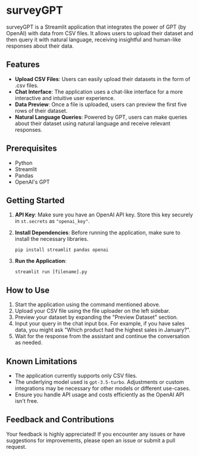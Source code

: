 # surveyGPT

surveyGPT is a Streamlit application that integrates the power of GPT (by OpenAI) with data from CSV files. It allows users to upload their dataset and then query it with natural language, receiving insightful and human-like responses about their data.

## Features

- **Upload CSV Files**: Users can easily upload their datasets in the form of .csv files.
- **Chat Interface**: The application uses a chat-like interface for a more interactive and intuitive user experience.
- **Data Preview**: Once a file is uploaded, users can preview the first five rows of their dataset.
- **Natural Language Queries**: Powered by GPT, users can make queries about their dataset using natural language and receive relevant responses.

## Prerequisites

- Python
- Streamlit
- Pandas
- OpenAI's GPT

## Getting Started

1. **API Key**: Make sure you have an OpenAI API key. Store this key securely in `st.secrets` as `"openai_key"`.
2. **Install Dependencies**: Before running the application, make sure to install the necessary libraries.
    ```
    pip install streamlit pandas openai
    ```

3. **Run the Application**:
    ```
    streamlit run [filename].py
    ```

## How to Use

1. Start the application using the command mentioned above.
2. Upload your CSV file using the file uploader on the left sidebar.
3. Preview your dataset by expanding the "Preview Dataset" section.
4. Input your query in the chat input box. For example, if you have sales data, you might ask "Which product had the highest sales in January?".
5. Wait for the response from the assistant and continue the conversation as needed.

## Known Limitations

- The application currently supports only CSV files.
- The underlying model used is `gpt-3.5-turbo`. Adjustments or custom integrations may be necessary for other models or different use-cases.
- Ensure you handle API usage and costs efficiently as the OpenAI API isn't free.

## Feedback and Contributions

Your feedback is highly appreciated! If you encounter any issues or have suggestions for improvements, please open an issue or submit a pull request.
